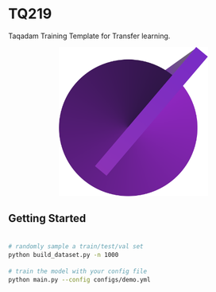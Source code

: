 # TQ219

Taqadam Training Template for Transfer learning.

<p align="center">
    <a href="https://taqadam.io" alt="">
        <img src="logo.png" height=300 width=300>
    </a>
</p>


## Getting Started

```bash

# randomly sample a train/test/val set
python build_dataset.py -n 1000

# train the model with your config file
python main.py --config configs/demo.yml
```
